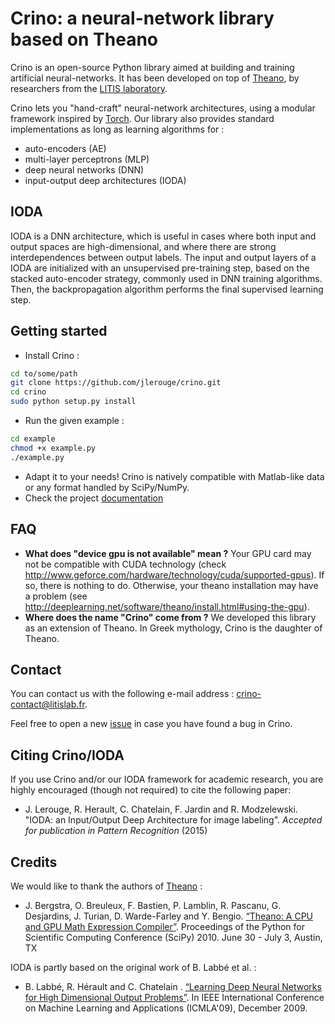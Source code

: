 # Crino: a neural-network library based on Theano

Crino is an open-source Python library aimed at building and training artificial neural-networks. It has been developed on top of [Theano](http://deeplearning.net/software/theano/), by researchers from the [LITIS laboratory](http://www.litislab.eu).

Crino lets you "hand-craft" neural-network architectures, using a modular framework inspired by [Torch](http://torch5.sourceforge.net/manual/nn/). Our library also provides standard implementations as long as learning algorithms for :
* auto-encoders (AE)
* multi-layer perceptrons (MLP)
* deep neural networks (DNN)
* input-output deep architectures (IODA)

## IODA
IODA is a DNN architecture, which is useful in cases where both input and output spaces are high-dimensional, and where there are strong interdependences between output labels. The input and output layers of a IODA are initialized with an unsupervised pre-training step, based on the stacked auto-encoder strategy, commonly used in DNN training algorithms. Then, the backpropagation algorithm performs the final supervised learning step.

## Getting started
* Install Crino :
```bash
cd to/some/path
git clone https://github.com/jlerouge/crino.git
cd crino
sudo python setup.py install
```

* Run the given example :
```bash
cd example
chmod +x example.py
./example.py
```
* Adapt it to your needs! Crino is natively compatible with Matlab-like data or any format handled by SciPy/NumPy.
* Check the project [documentation](http://jlerouge.github.io/crino/doc)

## FAQ
* **What does "device gpu is not available" mean ?**
    Your GPU card may not be compatible with CUDA technology (check http://www.geforce.com/hardware/technology/cuda/supported-gpus). If so, there is nothing to do. Otherwise, your theano installation may have a  problem (see http://deeplearning.net/software/theano/install.html#using-the-gpu).
* **Where does the name "Crino" come from ?**
    We developed this library as an extension of Theano. In Greek mythology, Crino is the daughter of Theano.

## Contact
You can contact us with the following e-mail address : crino-contact@litislab.fr.

Feel free to open a new [issue](https://github.com/jlerouge/crino/issues) in case you have found a bug in Crino.

## Citing Crino/IODA
If you use Crino and/or our IODA framework for academic research, you are highly encouraged (though not required) to cite the following paper:
* J. Lerouge, R. Herault, C. Chatelain, F. Jardin and R. Modzelewski. "IODA: an Input/Output Deep Architecture for image labeling". *Accepted for publication in Pattern Recognition* (2015)

## Credits
We would like to thank the authors of [Theano](http://deeplearning.net/software/theano/) :
* J. Bergstra, O. Breuleux, F. Bastien, P. Lamblin, R. Pascanu, G. Desjardins, J. Turian, D. Warde-Farley and Y. Bengio. [“Theano: A CPU and GPU Math Expression Compiler”](http://www.iro.umontreal.ca/~lisa/pointeurs/theano_scipy2010.pdf). Proceedings of the Python for Scientific Computing Conference (SciPy) 2010. June 30 - July 3, Austin, TX

IODA is partly based on the original work of B. Labbé et al. :
* B. Labbé, R. Hérault and C. Chatelain . [“Learning Deep Neural Networks for High Dimensional Output Problems”](http://hal.archives-ouvertes.fr/docs/00/43/87/14/PDF/icmla09.pdf). In IEEE International Conference on Machine Learning and Applications (ICMLA'09), December 2009.

